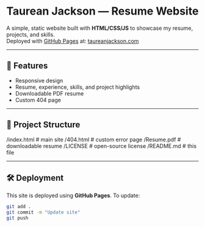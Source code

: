 # Taurean Jackson — Resume Website

A simple, static website built with **HTML/CSS/JS** to showcase my resume, projects, and skills.  
Deployed with [GitHub Pages](https://pages.github.com/) at: [taureanjackson.com](https://taureanjackson.com)

---

## 🚀 Features
- Responsive design
- Resume, experience, skills, and project highlights
- Downloadable PDF resume
- Custom 404 page

---

## 📂 Project Structure

/index.html # main site
/404.html # custom error page
/Resume.pdf # downloadable resume
/LICENSE # open-source license
/README.md # this file


---

## 🛠️ Deployment
This site is deployed using **GitHub Pages**. To update:
```bash
git add .
git commit -m "Update site"
git push
